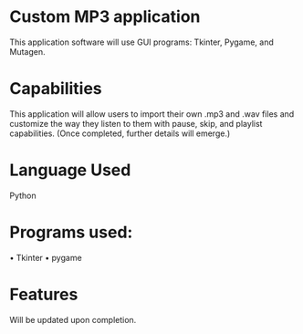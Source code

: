 # Custom MP3 application 
This application software will use GUI programs: Tkinter, Pygame, and Mutagen.

# Capabilities 
This application will allow users to import their own .mp3 and .wav files and customize the way they listen to them with pause, skip, and playlist capabilities. (Once completed, further details will emerge.)

# Language Used
Python

# Programs used:
• Tkinter
• pygame

# Features 
Will be updated upon completion.
